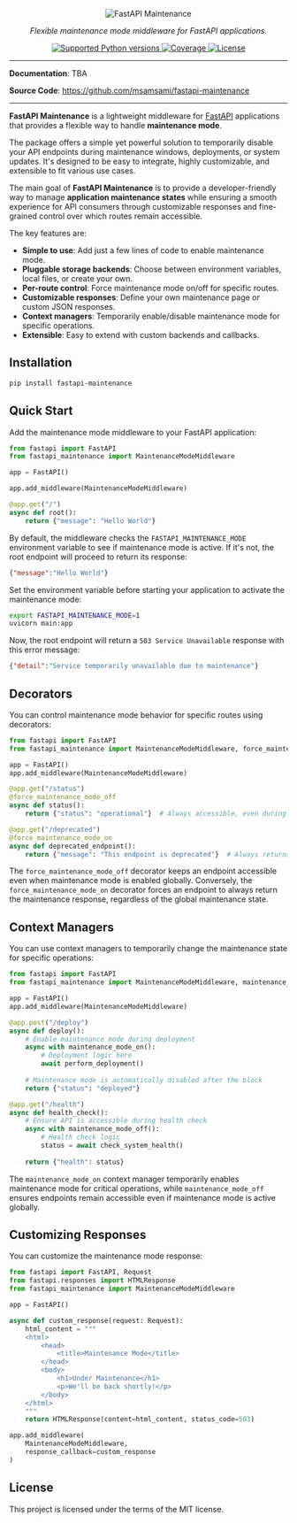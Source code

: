 <p align="center">
  <img src="https://raw.githubusercontent.com/msamsami/fastapi-maintenance/main/docs/img/header.svg" alt="FastAPI Maintenance">
</p>
<p align="center">
    <em>Flexible maintenance mode middleware for FastAPI applications.</em>
</p>

<p align="center">
  <!-- <a href="https://pypi.org/project/fastapi-maintenance/">
    <img src="https://img.shields.io/pypi/v/fastapi-maintenance?color=%2334D058&label=pypi%20package" alt="Package version">
  </a> -->
  <a href="https://pypi.org/project/fastapi-maintenance/">
    <img src="https://img.shields.io/badge/python-3.8%20%7C%203.9%20%7C%203.10%20%7C%203.11%20%7C%203.12%20%7C%203.13-blue" alt="Supported Python versions">
  </a>
  <a href="https://codecov.io/gh/msamsami/fastapi-maintenance" > 
    <img src="https://codecov.io/gh/msamsami/fastapi-maintenance/graph/badge.svg?token=OO3XDXYCBW" alt="Coverage"/> 
  </a>
  <a href="https://github.com/msamsami/fastapi-maintenance/blob/main/LICENSE">
    <img src="https://img.shields.io/github/license/msamsami/fastapi-maintenance?color=%2334D058" alt="License">
  </a>
</p>

---

**Documentation**: TBA
<!-- <a href="https://msamsami.github.io/fastapi-maintenance" target="_blank">https://msamsami.github.io/fastapi-maintenance</a> -->

**Source Code**: <a href="https://github.com/msamsami/fastapi-maintenance" target="_blank">https://github.com/msamsami/fastapi-maintenance</a>

---

**FastAPI Maintenance** is a lightweight middleware for [FastAPI](https://fastapi.tiangolo.com/) applications that provides a flexible way to handle **maintenance mode**.

The package offers a simple yet powerful solution to temporarily disable your API endpoints during maintenance windows, deployments, or system updates. It's designed to be easy to integrate, highly customizable, and extensible to fit various use cases.

The main goal of **FastAPI Maintenance** is to provide a developer-friendly way to manage **application maintenance states** while ensuring a smooth experience for API consumers through customizable responses and fine-grained control over which routes remain accessible.

The key features are:

- **Simple to use**: Add just a few lines of code to enable maintenance mode.
- **Pluggable storage backends**: Choose between environment variables, local files, or create your own.
- **Per-route control**: Force maintenance mode on/off for specific routes.
- **Customizable responses**: Define your own maintenance page or custom JSON responses.
- **Context managers**: Temporarily enable/disable maintenance mode for specific operations.
- **Extensible**: Easy to extend with custom backends and callbacks.

## Installation

```bash
pip install fastapi-maintenance
```

## Quick Start

Add the maintenance mode middleware to your FastAPI application:

```python
from fastapi import FastAPI
from fastapi_maintenance import MaintenanceModeMiddleware

app = FastAPI()

app.add_middleware(MaintenanceModeMiddleware)

@app.get("/")
async def root():
    return {"message": "Hello World"}
```

By default, the middleware checks the `FASTAPI_MAINTENANCE_MODE` environment variable to see if maintenance mode is active. If it's not, the root endpoint will proceed to return its response:
```json
{"message":"Hello World"}
```

Set the environment variable before starting your application to activate the maintenance mode:
```bash
export FASTAPI_MAINTENANCE_MODE=1
uvicorn main:app
```

Now, the root endpoint will return a `503 Service Unavailable` response with this error message:
```json
{"detail":"Service temporarily unavailable due to maintenance"}
```

## Decorators

You can control maintenance mode behavior for specific routes using decorators:

```python
from fastapi import FastAPI
from fastapi_maintenance import MaintenanceModeMiddleware, force_maintenance_mode_off, force_maintenance_mode_on

app = FastAPI()
app.add_middleware(MaintenanceModeMiddleware)

@app.get("/status")
@force_maintenance_mode_off
async def status():
    return {"status": "operational"}  # Always accessible, even during maintenance

@app.get("/deprecated")
@force_maintenance_mode_on
async def deprecated_endpoint():
    return {"message": "This endpoint is deprecated"}  # Always returns maintenance response
```

The `force_maintenance_mode_off` decorator keeps an endpoint accessible even when maintenance mode is enabled globally. Conversely, the `force_maintenance_mode_on` decorator forces an endpoint to always return the maintenance response, regardless of the global maintenance state.

## Context Managers

You can use context managers to temporarily change the maintenance state for specific operations:

```python
from fastapi import FastAPI
from fastapi_maintenance import MaintenanceModeMiddleware, maintenance_mode_on, maintenance_mode_off

app = FastAPI()
app.add_middleware(MaintenanceModeMiddleware)

@app.post("/deploy")
async def deploy():
    # Enable maintenance mode during deployment
    async with maintenance_mode_on():
        # Deployment logic here
        await perform_deployment()
    
    # Maintenance mode is automatically disabled after the block
    return {"status": "deployed"}

@app.get("/health")
async def health_check():
    # Ensure API is accessible during health check
    async with maintenance_mode_off():
        # Health check logic
        status = await check_system_health()
    
    return {"health": status}
```

The `maintenance_mode_on` context manager temporarily enables maintenance mode for critical operations, while `maintenance_mode_off` ensures endpoints remain accessible even if maintenance mode is active globally.

## Customizing Responses

You can customize the maintenance mode response:

```python
from fastapi import FastAPI, Request
from fastapi.responses import HTMLResponse
from fastapi_maintenance import MaintenanceModeMiddleware

app = FastAPI()

async def custom_response(request: Request):
    html_content = """
    <html>
        <head>
            <title>Maintenance Mode</title>
        </head>
        <body>
            <h1>Under Maintenance</h1>
            <p>We'll be back shortly!</p>
        </body>
    </html>
    """
    return HTMLResponse(content=html_content, status_code=503)

app.add_middleware(
    MaintenanceModeMiddleware,
    response_callback=custom_response
)
```

## License

This project is licensed under the terms of the MIT license.
